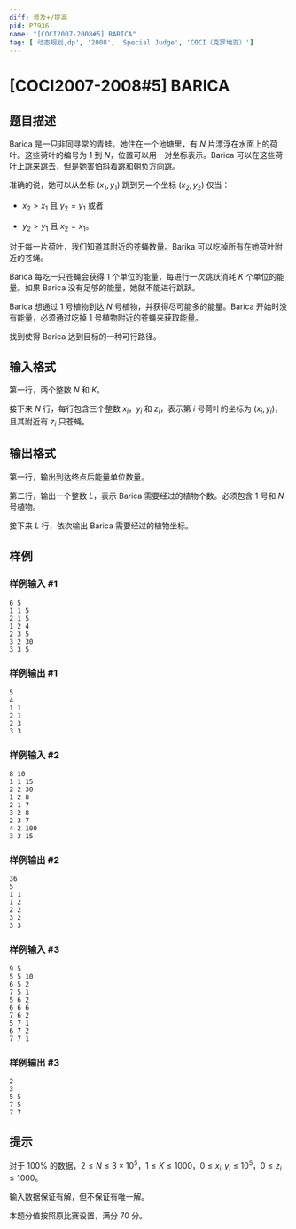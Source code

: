 ```yaml
---
diff: 普及+/提高
pid: P7936
name: "[COCI2007-2008#5] BARICA"
tag: ['动态规划,dp', '2008', 'Special Judge', 'COCI（克罗地亚）']
---
```

# [COCI2007-2008#5] BARICA
## 题目描述

Barica 是一只非同寻常的青蛙。她住在一个池塘里，有 $N$ 片漂浮在水面上的荷叶。这些荷叶的编号为 $1$ 到 $N$，位置可以用一对坐标表示。Barica 可以在这些荷叶上跳来跳去，但是她害怕斜着跳和朝负方向跳。

准确的说，她可以从坐标 $(x_1,y_1)$ 跳到另一个坐标 $(x_2,y_2)$ 仅当：

- $x_2>x_1$ 且 $y_2=y_1$ 或者

- $y_2>y_1$ 且 $x_2=x_1$。

对于每一片荷叶，我们知道其附近的苍蝇数量。Barika 可以吃掉所有在她荷叶附近的苍蝇。

Barica 每吃一只苍蝇会获得 $1$ 个单位的能量，每进行一次跳跃消耗 $K$ 个单位的能量。如果 Barica 没有足够的能量，她就不能进行跳跃。

Barica 想通过 $1$ 号植物到达 $N$ 号植物，并获得尽可能多的能量。Barica 开始时没有能量，必须通过吃掉 $1$ 号植物附近的苍蝇来获取能量。

找到使得 Barica 达到目标的一种可行路径。
## 输入格式

第一行，两个整数 $N$ 和 $K$。

接下来 $N$ 行，每行包含三个整数 $x_i$，$y_i$ 和 $z_i$，表示第 $i$ 号荷叶的坐标为 $(x_i,y_i)$，且其附近有 $z_i$ 只苍蝇。
## 输出格式

第一行，输出到达终点后能量单位数量。

第二行，输出一个整数 $L$，表示 Barica 需要经过的植物个数。必须包含 $1$ 号和 $N$ 号植物。

接下来 $L$ 行，依次输出 Barica 需要经过的植物坐标。
## 样例

### 样例输入 #1
```
6 5
1 1 5
2 1 5
1 2 4
2 3 5
3 2 30
3 3 5 
```
### 样例输出 #1
```
5
4
1 1
2 1
2 3
3 3 
```
### 样例输入 #2
```
8 10
1 1 15
2 2 30
1 2 8
2 1 7
3 2 8
2 3 7
4 2 100
3 3 15
```
### 样例输出 #2
```
36
5
1 1
1 2
2 2
3 2
3 3
```
### 样例输入 #3
```
9 5
5 5 10
6 5 2
7 5 1
5 6 2
6 6 6
7 6 2
5 7 1
6 7 2
7 7 1 
```
### 样例输出 #3
```
2
3
5 5
7 5
7 7 
```
## 提示

对于 $100\%$ 的数据，$2\le N\le 3\times 10^5$，$1\le K\le 1000$，$0\le x_i,y_i\le 10^5$，$0\le z_i\le 1000$。

输入数据保证有解，但不保证有唯一解。

本题分值按照原比赛设置，满分 $70$ 分。
